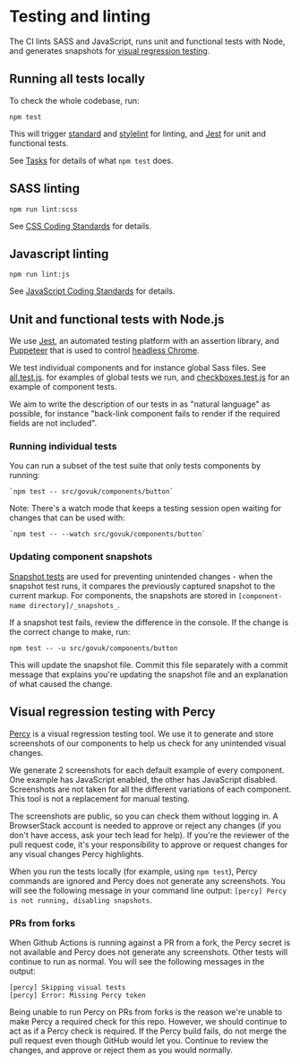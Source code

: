 # Testing and linting

The CI lints SASS and JavaScript, runs unit and functional tests with Node, and generates snapshots for [visual regression testing](https://www.browserstack.com/percy/visual-testing).

## Running all tests locally

To check the whole codebase, run:

```
npm test
```

This will trigger [standard](https://github.com/standard/standard) and [stylelint](https://github.com/stylelint/stylelint) for linting, and [Jest](https://github.com/facebook/jest) for unit and functional tests.

See [Tasks](tasks.md) for details of what `npm test` does.

## SASS linting

```
npm run lint:scss
```

See [CSS Coding Standards](/docs/contributing/coding-standards/css.md#linting) for details.

## Javascript linting

```
npm run lint:js
```

See [JavaScript Coding Standards](/docs/contributing/coding-standards/js.md#formatting-and-linting) for details.

## Unit and functional tests with Node.js

We use [Jest](https://jestjs.io/), an automated testing platform with an assertion library, and [Puppeteer](https://pptr.dev/) that is used to control [headless Chrome](https://developers.google.com/web/updates/2017/04/headless-chrome).

We test individual components and for instance global Sass files. See [all.test.js](../../src/govuk/all.test.js). for examples of global tests we run, and  [checkboxes.test.js](../../src/govuk/components/checkboxes/checkboxes.test.js) for an example of component tests.

We aim to write the description of our tests in as "natural language" as possible, for instance "back-link component fails to render if the required fields are not included".

### Running individual tests
You can run a subset of the test suite that only tests components by running:

    `npm test -- src/govuk/components/button`

Note: There's a watch mode that keeps a testing session open waiting for changes that can be used with:

    `npm test -- --watch src/govuk/components/button`

### Updating component snapshots
[Snapshot tests](https://facebook.github.io/jest/docs/en/snapshot-testing.html) are used for preventing unintended changes - when the snapshot test runs, it  compares the previously captured snapshot to the current markup. For components, the snapshots are stored in `[component-name directory]/_snapshots_`.

If a snapshot test fails, review the difference in the console. If the change is the correct change to make, run:

`npm test -- -u src/govuk/components/button`

This will update the snapshot file. Commit this file separately with a commit message that explains you're updating the snapshot file and an explanation of what caused the change.

## Visual regression testing with Percy

[Percy](https://percy.io/) is a visual regression testing tool. We use it to generate and store screenshots of our components to help us check for any unintended visual changes.

We generate 2 screenshots for each default example of every component. One example has JavaScript enabled, the other has JavaScript disabled. Screenshots are not taken for all the different variations of each component. This tool is not a replacement for manual testing.

The screenshots are public, so you can check them without logging in. A BrowserStack account is needed to approve or reject any changes (if you don't have access, ask your tech lead for help). If you're the reviewer of the pull request code, it's your responsibility to approve or request changes for any visual changes Percy highlights.

When you run the tests locally (for example, using `npm test`), Percy commands are ignored and Percy does not generate any screenshots. You will see the following message in your command line output: `[percy] Percy is not running, disabling snapshots`.

### PRs from forks
When Github Actions is running against a PR from a fork, the Percy secret is not available and Percy does not generate any screenshots. Other tests will continue to run as normal. You will see the following messages in the output:

```
[percy] Skipping visual tests
[percy] Error: Missing Percy token
```

Being unable to run Percy on PRs from forks is the reason we're unable to make Percy a required check for this repo. However, we should continue to act as if a Percy check is required. If the Percy build fails, do not merge the pull request even though GitHub would let you. Continue to review the changes, and approve or reject them as you would normally.
